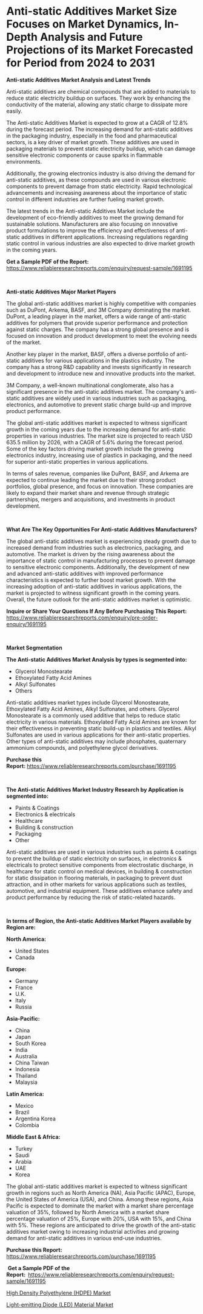 <p><h1>Anti-static Additives Market Size Focuses on Market Dynamics, In-Depth Analysis and Future Projections of its Market Forecasted for Period from 2024 to 2031</h1></p><p><strong>Anti-static Additives Market Analysis and Latest Trends</strong></p>
<p><p>Anti-static additives are chemical compounds that are added to materials to reduce static electricity buildup on surfaces. They work by enhancing the conductivity of the material, allowing any static charge to dissipate more easily.</p><p>The Anti-static Additives Market is expected to grow at a CAGR of 12.8% during the forecast period. The increasing demand for anti-static additives in the packaging industry, especially in the food and pharmaceutical sectors, is a key driver of market growth. These additives are used in packaging materials to prevent static electricity buildup, which can damage sensitive electronic components or cause sparks in flammable environments.</p><p>Additionally, the growing electronics industry is also driving the demand for anti-static additives, as these compounds are used in various electronic components to prevent damage from static electricity. Rapid technological advancements and increasing awareness about the importance of static control in different industries are further fueling market growth.</p><p>The latest trends in the Anti-static Additives Market include the development of eco-friendly additives to meet the growing demand for sustainable solutions. Manufacturers are also focusing on innovative product formulations to improve the efficiency and effectiveness of anti-static additives in different applications. Increasing regulations regarding static control in various industries are also expected to drive market growth in the coming years.</p></p>
<p><strong>Get a Sample PDF of the Report:&nbsp;</strong> <a href="https://www.reliableresearchreports.com/enquiry/request-sample/1691195">https://www.reliableresearchreports.com/enquiry/request-sample/1691195</a></p>
<p>&nbsp;</p>
<p><strong>Anti-static Additives Major Market Players</strong></p>
<p><p>The global anti-static additives market is highly competitive with companies such as DuPont, Arkema, BASF, and 3M Company dominating the market. DuPont, a leading player in the market, offers a wide range of anti-static additives for polymers that provide superior performance and protection against static charges. The company has a strong global presence and is focused on innovation and product development to meet the evolving needs of the market.</p><p>Another key player in the market, BASF, offers a diverse portfolio of anti-static additives for various applications in the plastics industry. The company has a strong R&D capability and invests significantly in research and development to introduce new and innovative products into the market.</p><p>3M Company, a well-known multinational conglomerate, also has a significant presence in the anti-static additives market. The company's anti-static additives are widely used in various industries such as packaging, electronics, and automotive to prevent static charge build-up and improve product performance.</p><p>The global anti-static additives market is expected to witness significant growth in the coming years due to the increasing demand for anti-static properties in various industries. The market size is projected to reach USD 635.5 million by 2026, with a CAGR of 5.6% during the forecast period. Some of the key factors driving market growth include the growing electronics industry, increasing use of plastics in packaging, and the need for superior anti-static properties in various applications.</p><p>In terms of sales revenue, companies like DuPont, BASF, and Arkema are expected to continue leading the market due to their strong product portfolios, global presence, and focus on innovation. These companies are likely to expand their market share and revenue through strategic partnerships, mergers and acquisitions, and investments in product development.</p></p>
<p>&nbsp;</p>
<p><strong>What Are The Key Opportunities For Anti-static Additives Manufacturers?</strong></p>
<p><p>The global anti-static additives market is experiencing steady growth due to increased demand from industries such as electronics, packaging, and automotive. The market is driven by the rising awareness about the importance of static control in manufacturing processes to prevent damage to sensitive electronic components. Additionally, the development of new and advanced anti-static additives with improved performance characteristics is expected to further boost market growth. With the increasing adoption of anti-static additives in various applications, the market is projected to witness significant growth in the coming years. Overall, the future outlook for the anti-static additives market is optimistic.</p></p>
<p><strong>Inquire or Share Your Questions If Any Before Purchasing This Report:</strong> <a href="https://www.reliableresearchreports.com/enquiry/pre-order-enquiry/1691195">https://www.reliableresearchreports.com/enquiry/pre-order-enquiry/1691195</a></p>
<p>&nbsp;</p>
<p><strong>Market Segmentation</strong></p>
<p><strong>The Anti-static Additives Market Analysis by types is segmented into:</strong></p>
<p><ul><li>Glycerol Monostearate</li><li>Ethoxylated Fatty Acid Amines</li><li>Alkyl Sulfonates</li><li>Others</li></ul></p>
<p><p>Anti-static additives market types include Glycerol Monostearate, Ethoxylated Fatty Acid Amines, Alkyl Sulfonates, and others. Glycerol Monostearate is a commonly used additive that helps to reduce static electricity in various materials. Ethoxylated Fatty Acid Amines are known for their effectiveness in preventing static build-up in plastics and textiles. Alkyl Sulfonates are used in various applications for their anti-static properties. Other types of anti-static additives may include phosphates, quaternary ammonium compounds, and polyethylene glycol derivatives.</p></p>
<p><strong>Purchase this Report:&nbsp;</strong><a href="https://www.reliableresearchreports.com/purchase/1691195">https://www.reliableresearchreports.com/purchase/1691195</a></p>
<p>&nbsp;</p>
<p><strong>The Anti-static Additives Market Industry Research by Application is segmented into:</strong></p>
<p><ul><li>Paints & Coatings</li><li>Electronics & electricals</li><li>Healthcare</li><li>Building & construction</li><li>Packaging</li><li>Other</li></ul></p>
<p><p>Anti-static additives are used in various industries such as paints & coatings to prevent the buildup of static electricity on surfaces, in electronics & electricals to protect sensitive components from electrostatic discharge, in healthcare for static control on medical devices, in building & construction for static dissipation in flooring materials, in packaging to prevent dust attraction, and in other markets for various applications such as textiles, automotive, and industrial equipment. These additives enhance safety and product performance by reducing the risk of static-related hazards.</p></p>
<p>&nbsp;</p>
<p><strong>In terms of Region, the Anti-static Additives Market Players available by Region are:</strong></p>
<p>
    <p> <strong> North America: </strong>
        <ul>
            <li>United States</li>
            <li>Canada</li>
        </ul>
        </p> 
    <p> <strong> Europe: </strong>
        <ul>
            <li>Germany</li>
            <li>France</li>
            <li>U.K.</li>
            <li>Italy</li>
            <li>Russia</li>
        </ul>
        </p> 
    <p> <strong> Asia-Pacific: </strong>
        <ul>
            <li>China</li>
            <li>Japan</li>
            <li>South Korea</li>
            <li>India</li>
            <li>Australia</li>
            <li>China Taiwan</li>
            <li>Indonesia</li>
            <li>Thailand</li>
            <li>Malaysia</li>
        </ul>
        </p> 
    <p> <strong> Latin America: </strong>
        <ul>
            <li>Mexico</li>
            <li>Brazil</li>
            <li>Argentina Korea</li>
            <li>Colombia</li>
        </ul>
        </p> 
    <p> <strong> Middle East & Africa: </strong>
        <ul>
            <li>Turkey</li>
            <li>Saudi</li>
            <li>Arabia</li>
            <li>UAE</li>
            <li>Korea</li>
        </ul>
    </p>
    </p>
<p><p>The global anti-static additives market is expected to witness significant growth in regions such as North America (NA), Asia Pacific (APAC), Europe, the United States of America (USA), and China. Among these regions, Asia Pacific is expected to dominate the market with a market share percentage valuation of 35%, followed by North America with a market share percentage valuation of 25%, Europe with 20%, USA with 15%, and China with 5%. These regions are anticipated to drive the growth of the anti-static additives market owing to increasing industrial activities and growing demand for anti-static additives in various end-use industries.</p></p>
<p><strong>Purchase this Report: </strong><a href="https://www.reliableresearchreports.com/purchase/1691195">https://www.reliableresearchreports.com/purchase/1691195</a></p>
<p>&nbsp;<strong>Get a Sample PDF of the Report:&nbsp;&nbsp;</strong><a href="https://www.reliableresearchreports.com/enquiry/request-sample/1691195">https://www.reliableresearchreports.com/enquiry/request-sample/1691195</a></p>
<p><strong></strong></p>
<p><p><a href="https://github.com/bobicer/Market-Research-Report-List-2/blob/main/high-density-polyethylene-hdpe-market.md">High Density Polyethylene (HDPE) Market</a></p><p><a href="https://github.com/timeliteaut/Market-Research-Report-List-1/blob/main/light-emitting-diode-led-material-market.md">Light-emitting Diode (LED) Material Market</a></p></p>